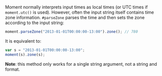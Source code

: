 Moment normally interprets input times as local times (or UTC times if `moment.utc()` is used). However, often the input string itself contains time zone information. `#parseZone` parses the time and then sets the zone according to the input string:

```javascript
moment.parseZone("2013-01-01T00:00:00-13:00").zone(); // 780
```

It is equivalent to:

```javascript
var s = "2013-01-01T00:00:00-13:00";
moment(s).zone(s);
```

**Note**: this method only works for a single string argument, not a string and format.
